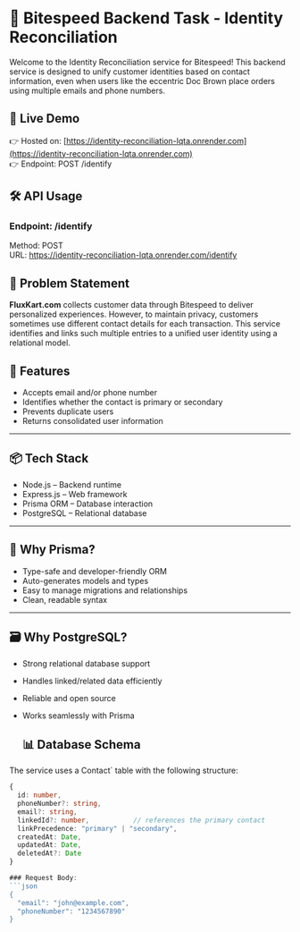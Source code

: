 # 🧠 Bitespeed Backend Task - Identity Reconciliation
Welcome to the Identity Reconciliation service for Bitespeed! This backend service is designed to unify customer identities based on contact information, even when users like the eccentric Doc Brown place orders using multiple emails and phone numbers.
## 🚀 Live Demo
👉 Hosted on: [https://identity-reconciliation-lqta.onrender.com](https://identity-reconciliation-lqta.onrender.com)  
👉 Endpoint: POST /identify
## 🛠️ API Usage
### Endpoint: /identify
Method: POST  
URL: https://identity-reconciliation-lqta.onrender.com/identify  

## 🧩 Problem Statement
**FluxKart.com** collects customer data through Bitespeed to deliver personalized experiences. However, to maintain privacy, customers sometimes use different contact details for each transaction. This service identifies and links such multiple entries to a unified user identity using a relational model.

## 📌 Features
- Accepts email and/or phone number
- Identifies whether the contact is primary or secondary
- Prevents duplicate users
- Returns consolidated user information
---
## 📦 Tech Stack
- Node.js – Backend runtime
- Express.js – Web framework
- Prisma ORM – Database interaction
- PostgreSQL – Relational database
---
## 🔧 Why Prisma?
- Type-safe and developer-friendly ORM
- Auto-generates models and types
- Easy to manage migrations and relationships
- Clean, readable syntax
---
## 🗃️ Why PostgreSQL?
- Strong relational database support
- Handles linked/related data efficiently
- Reliable and open source
- Works seamlessly with Prisma

  ## 📊 Database Schema
The service uses a Contact` table with the following structure:
```ts
{
  id: number,
  phoneNumber?: string,
  email?: string,
  linkedId?: number,           // references the primary contact
  linkPrecedence: "primary" | "secondary",
  createdAt: Date,
  updatedAt: Date,
  deletedAt?: Date
}

### Request Body:
```json
{
  "email": "john@example.com",
  "phoneNumber": "1234567890"
}
